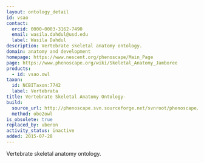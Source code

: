 ```yaml
---
layout: ontology_detail
id: vsao
contact:
  orcid: 0000-0003-3162-7490
  email: wasila.dahdul@usd.edu
  label: Wasila Dahdul
description: Vertebrate skeletal anatomy ontology.
domain: anatomy and development
homepage: https://www.nescent.org/phenoscape/Main_Page
page: https://www.phenoscape.org/wiki/Skeletal_Anatomy_Jamboree
products:
  - id: vsao.owl
taxon:
  id: NCBITaxon:7742
  label: Vertebrata
title: Vertebrate Skeletal Anatomy Ontology-
build:
  source_url: http://phenoscape.svn.sourceforge.net/svnroot/phenoscape/tags/vocab-releases/VSAO/vsao.obo
  method: obo2owl
is_obsolete: true
replaced_by: uberon
activity_status: inactive
added: 2015-07-28
---
```


Vertebrate skeletal anatomy ontology.

